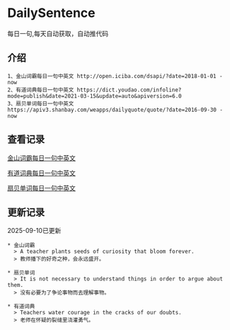 # DailySentence

每日一句,每天自动获取，自动推代码

## 介绍

```
1、金山词霸每日一句中英文 http://open.iciba.com/dsapi/?date=2018-01-01 - now
2、有道词典每日一句中英文 https://dict.youdao.com/infoline?mode=publish&date=2021-03-15&update=auto&apiversion=6.0
3、扇贝单词每日一句中英文 https://apiv3.shanbay.com/weapps/dailyquote/quote/?date=2016-09-30 - now
```

## 查看记录

[金山词霸每日一句中英文](./data/iciba/)

[有道词典每日一句中英文](./data/youdao/)

[扇贝单词每日一句中英文](./data/shanbay/)

## 更新记录
2025-09-10已更新 
```
* 金山词霸
  > A teacher plants seeds of curiosity that bloom forever.
  > 教师播下的好奇之种，会永远盛开。

* 扇贝单词
  > It is not necessary to understand things in order to argue about them.
  > 没有必要为了争论事物而去理解事物。

* 有道词典
  > Teachers water courage in the cracks of our doubts.
  > 老师在怀疑的裂缝里浇灌勇气。

```

